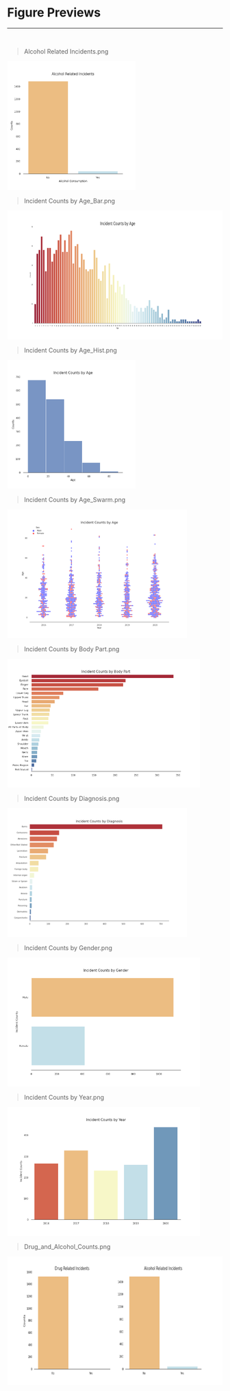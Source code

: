 

# Figure Previews
---

<br>

>Alcohol Related Incidents.png

<img src="/reports/figures/Alcohol Related Incidents.png" height="300">

>Incident Counts by Age_Bar.png
<img src="/reports/figures/Incident Counts by Age_Bar.png" height="300">

<br>

>Incident Counts by Age_Hist.png
<img src="/reports/figures/Incident Counts by Age_Hist.png" height="300">

<br>

>Incident Counts by Age_Swarm.png
<img src="/reports/figures/Incident Counts by Age_Swarm.png" height="300">

<br>

>Incident Counts by Body Part.png
<img src="/reports/figures/Incident Counts by Body Part.png" height="300">

<br>

>Incident Counts by Diagnosis.png
<img src="/reports/figures/Incident Counts by Diagnosis.png" height="300">

<br>

>Incident Counts by Gender.png
<img src="/reports/figures/Incident Counts by Gender.png" height="300">

<br>

>Incident Counts by Year.png
<img src="/reports/figures/Incident Counts by Year.png" height="300">


>Drug_and_Alcohol_Counts.png
<img src="/reports/figures/Drug_and_Alcohol_Counts.png" height="300">

